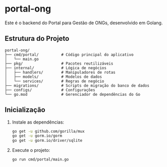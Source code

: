 # portal-ong

Este é o backend do Portal para Gestão de ONGs, desenvolvido em Golang.

## Estrutura do Projeto
```
portal-ong/
├── cmd/portal/          # Código principal do aplicativo
│   └── main.go
├── pkg/                 # Pacotes reutilizáveis
├── internal/            # Lógica de negócios
│   ├── handlers/        # Manipuladores de rotas
│   ├── models/          # Modelos de dados
│   └── services/        # Regras de negócio
├── migrations/          # Scripts de migração do banco de dados
├── configs/             # Configurações
└── go.mod               # Gerenciador de dependências do Go
```

## Inicialização
1. Instale as dependências:
   ```bash
   go get -u github.com/gorilla/mux
   go get -u gorm.io/gorm
   go get -u gorm.io/driver/sqlite
   ```
2. Execute o projeto:
   ```bash
   go run cmd/portal/main.go
   ```
